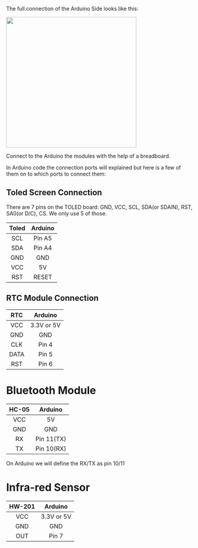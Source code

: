 The full connection of the Arduino Side looks like this:

<img src = "https://github.com/Myutaze/SmartTransparentOLEDGlasses/assets/123553691/6a333a73-cccb-469b-bf68-e41abca8c3f6" width = "350">

Connect to the Arduino the modules with the help of a breadboard.

In Arduino code the connection ports will explained but here is a few of them on to which ports to connect them:

## Toled Screen Connection

There are 7 pins on the TOLED board: GND, VCC, SCL, SDA(or SDAIN), RST, SA0(or D/C), CS. We only use 5 of those.

  
|     Toled     |     Arduino   |
| :-------------: | :-------------: |
|     SCL       |       Pin A5      |
|     SDA       |       Pin A4      |
|     GND       |       GND     |
|     VCC       |       5V      |
|     RST       |      RESET    |

  

## RTC Module Connection

|      RTC      |     Arduino   |
| :-------------: | :-------------: |
|     VCC       |  3.3V or 5V   |
|     GND       |      GND      |
|     CLK       |      Pin 4    |
|     DATA      |      Pin 5    |
|     RST       |      Pin 6    |


# Bluetooth Module

|      HC-05      |     Arduino   |
| :-------------: | :-------------: |
|     VCC       |       5V      |
|     GND       |      GND      |
|     RX        |      Pin 11(TX)   |
|     TX        |     Pin 10(RX)    |

On Arduino we will define the RX/TX as pin 10/11

# Infra-red Sensor


|      HW-201      |     Arduino   |
| :-------------: | :-------------: |
|     VCC       |       3.3V or 5V      |
|     GND       |      GND      |
|     OUT        |      Pin 7   |




